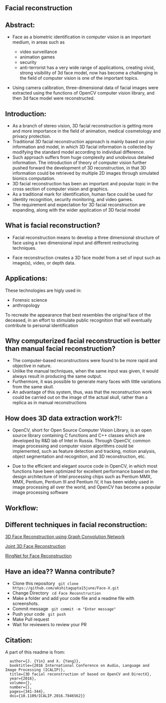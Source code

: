 ## Facial reconstruction

## Abstract:
- Face as a biometric identification in computer vision is an important medium, in areas such as 
  - video surveillance
  - animation games
  - security 
  - anti-terrorist 
has a very wide range of applications, creating vivid, strong visibility of 3d face model, now has become a challenging in the field of computer vision is one of the important topics.

- Using camera calibration, three-dimensional data of facial images were extracted using the functions of OpenCV computer vision library, and then 3d face model were reconstructed.

## Introduction:

- As a branch of stereo vision, 3D facial reconstruction is getting more and more importance in the field of animation, medical cosmetology and privacy protection.
- Traditional 3D facial reconstruction approach is mainly based on prior information and model, in which 3D facial information is collected by modifying the standard model according to individual difference. 
- Such approach suffers from huge complexity and unobvious detailed information. The introduction of theory of computer vision further pushed forward the development of 3D reconstruction, in that 3D information could be retrieved by multiple 2D images through simulated bionics computation. 
- 3D facial reconstruction has been an important and popular topic in the cross section of computer vision and graphics. 
- As a traditional mark for identification, human face could be used for identity recognition, security monitoring, and video games. 
- The requirement and expectation for 3D facial reconstruction are expanding, along with the wider application of 3D facial model

## What is facial reconstruction?

- Facial reconstruction means to develop a three dimensional structure of face using a two dimensional input and different restructuring techniques.

- Face reconstruction creates a 3D face model from a set of input such as image(s), video, or depth data.

## Applications:
These technologies are higly used in:

- Forensic science 
- anthropology

To recreate the appearance that best resembles the original face of the deceased, in an effort to stimulate public recognition that will eventually contribute to personal identification

## Why computerized facial reconstruction is better than manual facial reconstruction?

- The computer-based reconstructions were found to be more rapid and objective in nature. 
- Unlike the manual techniques, when the same input was given, it would always result in producing the same output.
- Furthermore, it was possible to generate many faces with little variations from the same skull. 
- An advantage of this system, thus, was that the reconstruction work could be carried out on the image of the actual skull, rather than a replica as in manual reconstructions 

## How does 3D data extraction work?!:

- OpenCV, short for Open Source Computer Vision Library, is an open source library containing C functions and C++ classes which are developed by R&D lab of Intel in Russia. Through OpenCV, common image processing and computer vision algorithms could be implemented, such as feature detection and tracking, motion analysis, object segmentation and recognition, and 3D reconstruction, etc.

- Due to the efficient and elegant source code in
OpenCV, in which most functions have been optimized
for excellent performance based on the design architecture
of Intel processing chips such as Pentium MMX, MMX,
Pentium, Pentium III and Pentium IV, it has been widely
used in image processing all over the world, and OpenCV
has become a popular image processing software

## Workflow:


## Different techniques in facial reconstruction:

[3D Face Reconstruction using Graph Convolution Network](https://github.com/smriti1313/Face-X/tree/master/Face%20Reconstruction/3D%20Face%20Reconstruction%20using%20Graph%20Convolution%20Network)

[Joint 3D Face Reconstruction](https://github.com/akshitagupta15june/Face-X/tree/master/Face%20Reconstruction/Joint%203D%20Face%20Reconstruction)

[RingNet for Face Reconstruction](https://github.com/akshitagupta15june/Face-X/tree/master/Face%20Reconstruction/RingNet%20for%20Face%20Reconstruction)

## Have an idea?? Wanna contribute?

- Clone this repository
` git clone https://github.com/akshitagupta15june/Face-X.git`
- Change Directory
` cd Face Reconstruction`
- Make a folder and add your code file and a readme file with screenshots.
- Commit message
` git commit -m "Enter message"`
- Push your code
` git push`
- Make Pull request
- Wait for reviewers to review your PR

## Citation:

A part of this readme is from:

```@INPROCEEDINGS{7846562,
  author={J. {Yin} and X. {Yang}},
  booktitle={2016 International Conference on Audio, Language and Image Processing (ICALIP)}, 
  title={3D facial reconstruction of based on OpenCV and DirectX}, 
  year={2016},
  volume={},
  number={},
  pages={341-344},
  doi={10.1109/ICALIP.2016.7846562}}
```

